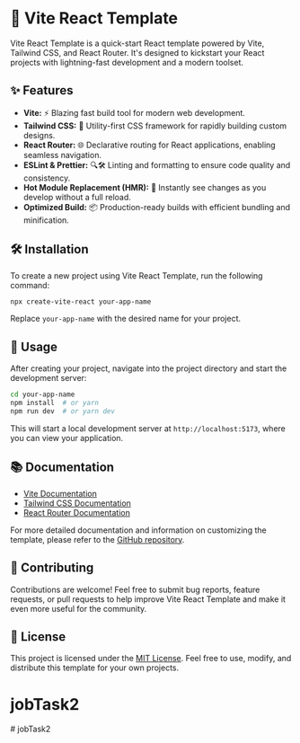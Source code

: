 # 🚀 Vite React Template

Vite React Template is a quick-start React template powered by Vite, Tailwind CSS, and React Router. It's designed to kickstart your React projects with lightning-fast development and a modern toolset.

## ✨ Features

- **Vite:** ⚡ Blazing fast build tool for modern web development.
- **Tailwind CSS:** 🎨 Utility-first CSS framework for rapidly building custom designs.
- **React Router:** 🌐 Declarative routing for React applications, enabling seamless navigation.
- **ESLint & Prettier:** 🔍🛠️ Linting and formatting to ensure code quality and consistency.
- **Hot Module Replacement (HMR):** 🔄 Instantly see changes as you develop without a full reload.
- **Optimized Build:** 📦 Production-ready builds with efficient bundling and minification.

## 🛠️ Installation

To create a new project using Vite React Template, run the following command:
```bash
npx create-vite-react your-app-name
```

Replace `your-app-name` with the desired name for your project.

## 🚦 Usage

After creating your project, navigate into the project directory and start the development server:

```bash
cd your-app-name
npm install  # or yarn
npm run dev  # or yarn dev
```

This will start a local development server at `http://localhost:5173`, where you can view your application.

## 📚 Documentation

- [Vite Documentation](https://vitejs.dev/guide/)
- [Tailwind CSS Documentation](https://tailwindcss.com/docs)
- [React Router Documentation](https://reactrouter.com/web/guides/quick-start)

For more detailed documentation and information on customizing the template, please refer to the [GitHub repository](https://github.com/example/vite-react-template).

## 🤝 Contributing

Contributions are welcome! Feel free to submit bug reports, feature requests, or pull requests to help improve Vite React Template and make it even more useful for the community.

## 📝 License

This project is licensed under the [MIT License](https://opensource.org/licenses/MIT). Feel free to use, modify, and distribute this template for your own projects.
# jobTask2
#   j o b T a s k 2  
 